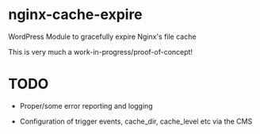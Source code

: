 nginx-cache-expire
==================

WordPress Module to gracefully expire Nginx's file cache

This is very much a work-in-progress/proof-of-concept!


TODO
====

 * Proper/some error reporting and logging

 * Configuration of trigger events, cache_dir, cache_level etc via the CMS


